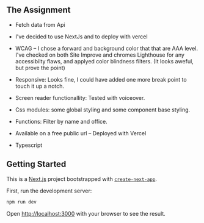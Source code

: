 ## The Assignment
- Fetch data from Api

- I've decided to use NextJs and to deploy with vercel

- WCAG – I chose a forward and background color that that are AAA level. I've checked on both Site Improve and chromes Lighthouse for any accessibilty flaws, and applyed color blindness filters. (It looks aweful, but prove the point)

- Responsive: Looks fine, I could have added one more break point to touch it up a notch. 

- Screen reader functionallity: Tested with voiceover. 

- Css modules:  some global styling and some component base styling.

- Functions: Filter by name and office.

- Available on a free public url – Deployed with Vercel 

- Typescript

## Getting Started
This is a [Next.js](https://nextjs.org/) project bootstrapped with [`create-next-app`](https://github.com/vercel/next.js/tree/canary/packages/create-next-app).

First, run the development server:

```bash
npm run dev
```

Open [http://localhost:3000](http://localhost:3000) with your browser to see the result.


